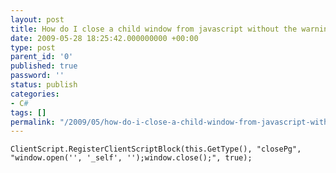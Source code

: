 ```yaml
---
layout: post
title: How do I close a child window from javascript without the warning?
date: 2009-05-28 18:25:42.000000000 +00:00
type: post
parent_id: '0'
published: true
password: ''
status: publish
categories:
- C#
tags: []
permalink: "/2009/05/how-do-i-close-a-child-window-from-javascript-without-the-warning/"
---
```

`ClientScript.RegisterClientScriptBlock(this.GetType(), "closePg", "window.open('', '_self', '');window.close();", true);`

